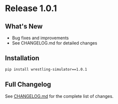 # Release 1.0.1

## What's New
- Bug fixes and improvements
- See CHANGELOG.md for detailed changes

## Installation
```bash
pip install wrestling-simulator==1.0.1
```

## Full Changelog
See [CHANGELOG.md](CHANGELOG.md) for the complete list of changes.
